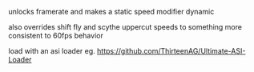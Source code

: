 unlocks framerate and makes a static speed modifier dynamic

also overrides shift fly and scythe uppercut speeds to something more consistent to 60fps behavior

load with an asi loader eg. https://github.com/ThirteenAG/Ultimate-ASI-Loader
